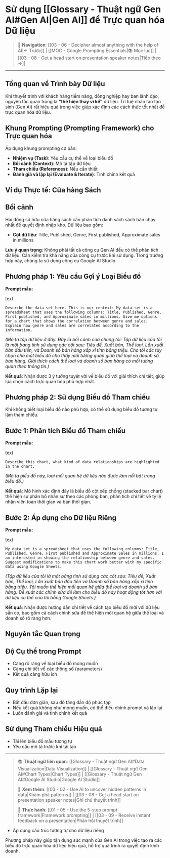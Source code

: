 # Sử dụng [[Glossary - Thuật ngữ Gen AI#Gen AI|Gen AI]] để Trực quan hóa Dữ liệu

> 🧭 **Navigation**: [[03 - 06 - Decipher almost anything with the help of AI|← Trước]] | [[MOC - Google Prompting Essentials|📚 Mục lục]] | [[03 - 08 - Get a head start on presentation speaker notes|Tiếp theo →]]

---

## Tổng quan về Trình bày Dữ liệu

Khi thuyết trình với khách hàng tiềm năng, đồng nghiệp hay ban lãnh đạo, nguyên tắc quan trọng là **"thể hiện thay vì kể"** dữ liệu. Trí tuệ nhân tạo tạo sinh (Gen AI) rất hiệu quả trong việc giúp xác định các cách thức tốt nhất để trực quan hóa dữ liệu.

## Khung Prompting (Prompting Framework) cho Trực quan hóa

Áp dụng khung prompting cơ bản:

- **Nhiệm vụ (Task)**: Yêu cầu cụ thể về loại biểu đồ
- **Bối cảnh (Context)**: Mô tả tập dữ liệu
- **Tham chiếu (References)**: Nếu cần thiết
- **Đánh giá và lặp lại (Evaluate & Iterate)**: Tinh chỉnh kết quả

## Ví dụ Thực tế: Cửa hàng Sách

## Bối cảnh

Hai đồng sở hữu cửa hàng sách cần phân tích danh sách sách bán chạy nhất để quyết định nhập kho. Dữ liệu bao gồm:

- **Cột dữ liệu**: Title, Published, Genre, First published, Approximate sales in millions

**Lưu ý quan trọng**: Không phải tất cả công cụ Gen AI đều có thể phân tích dữ liệu. Cần kiểm tra khả năng của công cụ trước khi sử dụng. Trong trường hợp này, chúng ta sử dụng công cụ Google AI Studio.

## Phương pháp 1: Yêu cầu Gợi ý Loại Biểu đồ

**Prompt mẫu:**

text

`Describe the data set here. This is our context: My data set is a spreadsheet that uses the following columns: Title, Published, Genre, First published, and Approximate sales in millions. Give me options for a chart that shows the correlation between genre and sales. Explain how genre and sales are correlated according to the information.`

_(Mô tả tập dữ liệu ở đây. Đây là bối cảnh của chúng tôi: Tập dữ liệu của tôi là một bảng tính sử dụng các cột sau: Tiêu đề, Xuất bản, Thể loại, Lần xuất bản đầu tiên, và Doanh số bán hàng xấp xỉ tính bằng triệu. Cho tôi các tùy chọn cho một biểu đồ cho thấy mối tương quan giữa thể loại và doanh số bán hàng. Giải thích cách thể loại và doanh số bán hàng có mối tương quan theo thông tin.)_

**Kết quả**: Nhận được 3 ý tưởng tuyệt vời về biểu đồ với giải thích chi tiết, giúp lựa chọn cách trực quan hóa phù hợp nhất.

## Phương pháp 2: Sử dụng Biểu đồ Tham chiếu

Khi không biết loại biểu đồ nào phù hợp, có thể sử dụng biểu đồ tương tự làm tham chiếu.

## Bước 1: Phân tích Biểu đồ Tham chiếu

**Prompt mẫu:**

text

`Describe this chart, what kind of data relationships are highlighted in the chart.`

_(Mô tả biểu đồ này, loại mối quan hệ dữ liệu nào được làm nổi bật trong biểu đồ.)_

**Kết quả**: Mô hình xác định đây là biểu đồ cột xếp chồng (stacked bar chart) thể hiện sự phân bổ nhân sự theo các phòng ban, phân tích chi tiết về tỷ lệ nhân viên toàn thời gian và bán thời gian.

## Bước 2: Áp dụng cho Dữ liệu Riêng

**Prompt mẫu:**

text

`My data set is a spreadsheet that uses the following columns: Title, Published, Genre, First published and Approximate Sales in millions. I am interested in showing the relationship between genre and sales. Suggest modifications to make this chart work better with my specific data using Google Sheets.`

_(Tập dữ liệu của tôi là một bảng tính sử dụng các cột sau: Tiêu đề, Xuất bản, Thể loại, Lần xuất bản đầu tiên và Doanh số bán hàng xấp xỉ tính bằng triệu. Tôi muốn thể hiện mối quan hệ giữa thể loại và doanh số bán hàng. Đề xuất các chỉnh sửa để làm cho biểu đồ này hoạt động tốt hơn với dữ liệu cụ thể của tôi bằng Google Sheets.)_

**Kết quả**: Nhận được hướng dẫn chi tiết về cách tạo biểu đồ mới với dữ liệu sẵn có, bao gồm cả cách chỉnh sửa để thể hiện mối quan hệ giữa thể loại và doanh số rõ ràng hơn.

## Nguyên tắc Quan trọng

## Độ Cụ thể trong Prompt

- Càng rõ ràng về loại biểu đồ mong muốn
- Càng chi tiết về các thông số (parameters)
- Kết quả càng hữu ích

## Quy trình Lặp lại

- Bắt đầu đơn giản, sau đó tăng dần độ phức tạp
- Nếu kết quả không như mong muốn, có thể điều chỉnh prompt và lặp lại
- Luôn đánh giá và tinh chỉnh kết quả

## Sử dụng Tham chiếu Hiệu quả

- Tải lên biểu đồ mẫu tương tự
- Yêu cầu mô tả trước khi tái tạo

---

> 📚 **Thuật ngữ liên quan**: [[Glossary - Thuật ngữ Gen AI#Data Visualization|Data Visualization]] | [[Glossary - Thuật ngữ Gen AI#Chart Types|Chart Types]] | [[Glossary - Thuật ngữ Gen AI#Google AI Studio|Google AI Studio]]
>
> 🔗 **Xem thêm**: [[03 - 02 - Use AI to uncover hidden patterns in data|Khám phá patterns]] | [[03 - 08 - Get a head start on presentation speaker notes|Ghi chú thuyết trình]]
>
> 🎯 **Thực hành**: [[01 - 05 - Use the 5-step prompt framework|Framework prompting]] | [[03 - 09 - Receive instant feedback on a presentation|Phản hồi thuyết trình]]

- Áp dụng cấu trúc tương tự cho dữ liệu riêng

Phương pháp này giúp tận dụng sức mạnh của Gen AI trong việc tạo ra các biểu đồ trực quan hóa dữ liệu hiệu quả, hỗ trợ quá trình ra quyết định kinh doanh.
